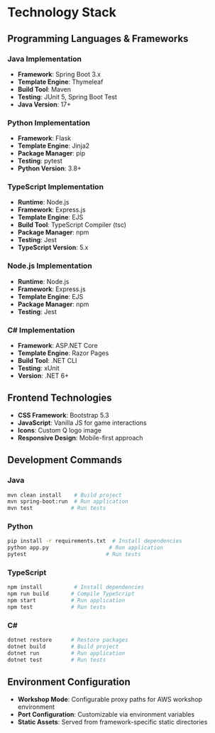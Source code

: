 # Technology Stack

## Programming Languages & Frameworks

### Java Implementation
- **Framework**: Spring Boot 3.x
- **Template Engine**: Thymeleaf
- **Build Tool**: Maven
- **Testing**: JUnit 5, Spring Boot Test
- **Java Version**: 17+

### Python Implementation  
- **Framework**: Flask
- **Template Engine**: Jinja2
- **Package Manager**: pip
- **Testing**: pytest
- **Python Version**: 3.8+

### TypeScript Implementation
- **Runtime**: Node.js
- **Framework**: Express.js
- **Template Engine**: EJS
- **Build Tool**: TypeScript Compiler (tsc)
- **Package Manager**: npm
- **Testing**: Jest
- **TypeScript Version**: 5.x

### Node.js Implementation
- **Runtime**: Node.js
- **Framework**: Express.js  
- **Template Engine**: EJS
- **Package Manager**: npm
- **Testing**: Jest

### C# Implementation
- **Framework**: ASP.NET Core
- **Template Engine**: Razor Pages
- **Build Tool**: .NET CLI
- **Testing**: xUnit
- **Version**: .NET 6+

## Frontend Technologies
- **CSS Framework**: Bootstrap 5.3
- **JavaScript**: Vanilla JS for game interactions
- **Icons**: Custom Q logo image
- **Responsive Design**: Mobile-first approach

## Development Commands

### Java
```bash
mvn clean install    # Build project
mvn spring-boot:run  # Run application
mvn test            # Run tests
```

### Python
```bash
pip install -r requirements.txt  # Install dependencies
python app.py                   # Run application
pytest                         # Run tests
```

### TypeScript
```bash
npm install          # Install dependencies
npm run build       # Compile TypeScript
npm start           # Run application
npm test            # Run tests
```

### C#
```bash
dotnet restore      # Restore packages
dotnet build        # Build project
dotnet run          # Run application
dotnet test         # Run tests
```

## Environment Configuration
- **Workshop Mode**: Configurable proxy paths for AWS workshop environment
- **Port Configuration**: Customizable via environment variables
- **Static Assets**: Served from framework-specific static directories
